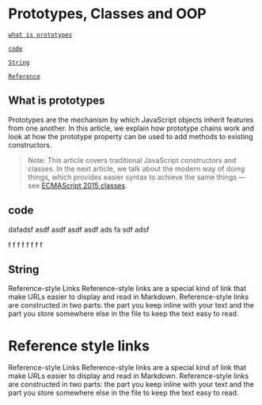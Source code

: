 # Prototypes, Classes and OOP

[`what is prototypes`](#What)

[`code`](#code)

[`String`](#string)

[`Reference`](#Reference)

## What is prototypes

Prototypes are the mechanism by which JavaScript objects inherit features from one another. In this article, we explain how prototype chains work and look at how the prototype property can be used to add methods to existing constructors.

> Note: This article covers traditional JavaScript constructors and classes. In the next article, we talk about the modern way of doing things, which provides easier syntax to achieve the same things — see [ECMAScript 2015 classes](https://developer.mozilla.org/en-US/docs/Learn/JavaScript/Objects/Inheritance#ecmascript_2015_classes).

## code

dafadsf
asdf
asdf
asdf
asdf
ads
fa
sdf
adsf

f
f
f
f
f
f
f
f

## String

Reference-style Links
Reference-style links are a special kind of link that make URLs easier to display and read in Markdown. Reference-style links are constructed in two parts: the part you keep inline with your text and the part you store somewhere else in the file to keep the text easy to read.

# Reference style links

Reference-style Links
Reference-style links are a special kind of link that make URLs easier to display and read in Markdown. Reference-style links are constructed in two parts: the part you keep inline with your text and the part you store somewhere else in the file to keep the text easy to read.
